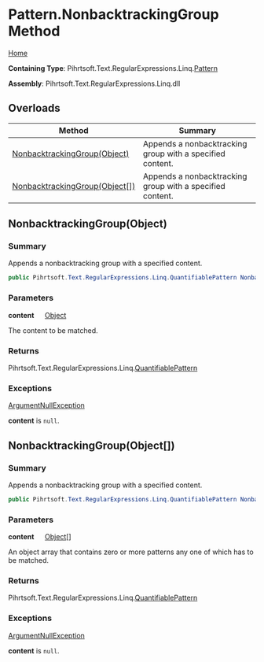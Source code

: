 # Pattern\.NonbacktrackingGroup Method

[Home](../../../../../../README.md)

**Containing Type**: Pihrtsoft\.Text\.RegularExpressions\.Linq\.[Pattern](../README.md)

**Assembly**: Pihrtsoft\.Text\.RegularExpressions\.Linq\.dll

## Overloads

| Method | Summary |
| ------ | ------- |
| [NonbacktrackingGroup(Object)](#Pihrtsoft_Text_RegularExpressions_Linq_Pattern_NonbacktrackingGroup_System_Object_) | Appends a nonbacktracking group with a specified content\. |
| [NonbacktrackingGroup(Object\[\])](#Pihrtsoft_Text_RegularExpressions_Linq_Pattern_NonbacktrackingGroup_System_Object___) | Appends a nonbacktracking group with a specified content\. |

## NonbacktrackingGroup\(Object\) <a name="Pihrtsoft_Text_RegularExpressions_Linq_Pattern_NonbacktrackingGroup_System_Object_"></a>

### Summary

Appends a nonbacktracking group with a specified content\.

```csharp
public Pihrtsoft.Text.RegularExpressions.Linq.QuantifiablePattern NonbacktrackingGroup(object content)
```

### Parameters

**content** &emsp; [Object](https://docs.microsoft.com/en-us/dotnet/api/system.object)

The content to be matched\.

### Returns

Pihrtsoft\.Text\.RegularExpressions\.Linq\.[QuantifiablePattern](../../QuantifiablePattern/README.md)

### Exceptions

[ArgumentNullException](https://docs.microsoft.com/en-us/dotnet/api/system.argumentnullexception)

**content** is `null`\.

## NonbacktrackingGroup\(Object\[\]\) <a name="Pihrtsoft_Text_RegularExpressions_Linq_Pattern_NonbacktrackingGroup_System_Object___"></a>

### Summary

Appends a nonbacktracking group with a specified content\.

```csharp
public Pihrtsoft.Text.RegularExpressions.Linq.QuantifiablePattern NonbacktrackingGroup(params object[] content)
```

### Parameters

**content** &emsp; [Object](https://docs.microsoft.com/en-us/dotnet/api/system.object)\[\]

An object array that contains zero or more patterns any one of which has to be matched\.

### Returns

Pihrtsoft\.Text\.RegularExpressions\.Linq\.[QuantifiablePattern](../../QuantifiablePattern/README.md)

### Exceptions

[ArgumentNullException](https://docs.microsoft.com/en-us/dotnet/api/system.argumentnullexception)

**content** is `null`\.

